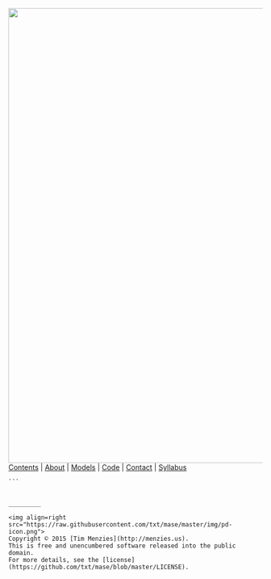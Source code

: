 [<img width=900 src="https://raw.githubusercontent.com/txt/mase/master/img/banner1.png">](https://github.com/txt/mase/blob/master/README.md)   
[Contents](https://github.com/txt/mase/blob/master/TOC.md) |
[About](https://github.com/txt/mase/blob/master/ABOUT.md) |
[Models](https://github.com/txt/mase/blob/master/MODELS.md) |
[Code](https://github.com/txt/mase/tree/master/src) |
[Contact](http://menzies.us) |
[Syllabus](https://github.com/txt/mase/blob/master/SYLLABUS.md) 

````
```


_________

<img align=right src="https://raw.githubusercontent.com/txt/mase/master/img/pd-icon.png">  
Copyright © 2015 [Tim Menzies](http://menzies.us).
This is free and unencumbered software released into the public domain.
For more details, see the [license](https://github.com/txt/mase/blob/master/LICENSE).


